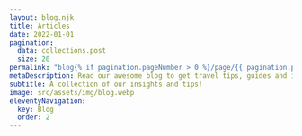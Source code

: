 ```yaml
---
layout: blog.njk
title: Articles
date: 2022-01-01
pagination:
  data: collections.post
  size: 20
permalink: "blog{% if pagination.pageNumber > 0 %}/page/{{ pagination.pageNumber }}{% endif %}/index.html"
metaDescription: Read our awesome blog to get travel tips, guides and insights from two full-time digital nomads. We document our adventures around the world.
subtitle: A collection of our insights and tips!
image: src/assets/img/blog.webp
eleventyNavigation:
  key: Blog
  order: 2
---
```

